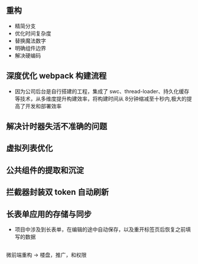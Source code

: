 ## 重构

- 精简分支
- 优化时间复杂度
- 替换魔法数字
- 明确组件边界
- 解决硬编码

## 深度优化 webpack 构建流程

- 因为公司后台是自行搭建的工程，集成了 swc、thread-loader、持久化缓存等技术，从多维度提升构建效率，将构建时间从
  8分钟缩减至十秒内,极大的提高了开发和部署效率

## 解决计时器失活不准确的问题

## 虚拟列表优化

## 公共组件的提取和沉淀

## 拦截器封装双 token 自动刷新

## 长表单应用的存储与同步

- 项目中涉及到长表单，在编辑的途中自动保存，以及重开标签页后恢复之前填写的数据
## 
微前端重构  -> 楼盘，推广，和权限
